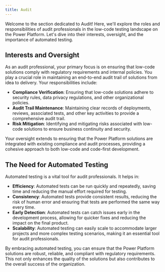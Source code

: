 ```yaml
---
title: Audit
---
```


Welcome to the section dedicated to Audit! Here, we'll explore the roles and responsibilities of audit professionals in the low-code testing landscape on the Power Platform. Let's dive into their interests, oversight, and the importance of automated testing.

## Interests and Oversight

As an audit professional, your primary focus is on ensuring that low-code solutions comply with regulatory requirements and internal policies. You play a crucial role in maintaining an end-to-end audit trail of solutions from idea to delivery. Your responsibilities include:

- **Compliance Verification**: Ensuring that low-code solutions adhere to security rules, data privacy regulations, and other organizational policies.
- **Audit Trail Maintenance**: Maintaining clear records of deployments, reviews, associated tests, and other key activities to provide a comprehensive audit trail.
- **Risk Mitigation**: Identifying and mitigating risks associated with low-code solutions to ensure business continuity and security.

Your oversight extends to ensuring that the Power Platform solutions are integrated with existing compliance and audit processes, providing a cohesive approach to both low-code and code-first development.

## The Need for Automated Testing

Automated testing is a vital tool for audit professionals. It helps in:

- **Efficiency**: Automated tests can be run quickly and repeatedly, saving time and reducing the manual effort required for testing.
- **Consistency**: Automated tests provide consistent results, reducing the risk of human error and ensuring that tests are performed the same way every time.
- **Early Detection**: Automated tests can catch issues early in the development process, allowing for quicker fixes and reducing the impact on the final product.
- **Scalability**: Automated testing can easily scale to accommodate larger projects and more complex testing scenarios, making it an essential tool for audit professionals.

By embracing automated testing, you can ensure that the Power Platform solutions are robust, reliable, and compliant with regulatory requirements. This not only enhances the quality of the solutions but also contributes to the overall success of the organization.